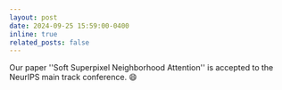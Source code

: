```yaml
---
layout: post
date: 2024-09-25 15:59:00-0400
inline: true
related_posts: false
---
```


Our paper ''Soft Superpixel Neighborhood Attention'' is accepted to the NeurIPS main track conference. :smile:
